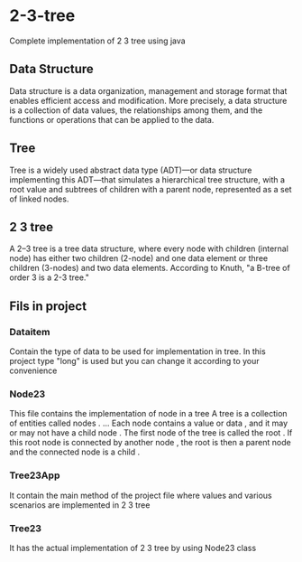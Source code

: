 # 2-3-tree
Complete implementation of 2 3 tree using java 

## Data Structure 
Data structure is a data organization, management and storage format that enables efficient access and modification. More precisely, a data structure is a collection of data values, the relationships among them, and the functions or operations that can be applied to the data.

## Tree
Tree is a widely used abstract data type (ADT)—or data structure implementing this ADT—that simulates a hierarchical tree structure,
with a root value and subtrees of children with a parent node, represented as a set of linked nodes.


## 2 3 tree
A 2–3 tree is a tree data structure, where every node with children (internal node) has either two children (2-node)
and one data element or three children (3-nodes) and two data elements. According to Knuth, "a B-tree of order 3 is a 2-3 tree."

## Fils in project 
### Dataitem 
Contain the type of data to be used for implementation in tree. In this project type "long" is used but you can change it according to your convenience
### Node23 
This file contains the implementation of node in a tree A tree is a collection of entities called nodes . ... Each node contains a value or data , and it may or may not have a child node . The first node of the tree is called the root . If this root node is connected by another node , the root is then a parent node and the connected node is a child .
### Tree23App
It contain the main method of the project file where values and various scenarios are implemented in 2 3 tree
### Tree23
It has the actual implementation of 2 3 tree by using Node23 class
